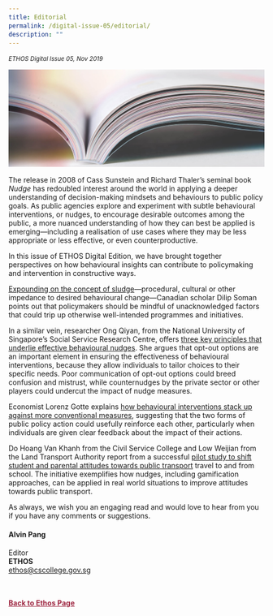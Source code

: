 ```yaml
---
title: Editorial
permalink: /digital-issue-05/editorial/
description: ""
---
```

<style>
	
.author p
{
	font-size: 15px;
	line-height:24px;
}
	
.notestop ol li
{
font-size: 15px;
line-height:22px;
}	
	
.back a
{
	color: #9f2943;
	font-weight: bold;
}

#banner img
{
	width:100%;
}
	
.author
{
margin-top:40px;
padding-bottom:30px;
}		
	
</style>

<em><small>ETHOS Digital Issue 05, Nov 2019</small></em>
<div class="background-image">
<img src="/images/Landing_Banner_Images/knowledge_editorial_banner_01.jpg">
</div>


<p>The release in 2008 of Cass Sunstein and Richard Thaler’s seminal book <i>Nudge</i> has redoubled interest around the world in applying a deeper understanding of decision-making mindsets and behaviours to public policy goals. As public agencies
    explore and experiment with subtle behavioural interventions, or nudges, to encourage desirable outcomes among the public, a more nuanced understanding of how they can best be applied is emerging—including a realisation of use cases where they
    may be less appropriate or less effective, or even counterproductive.</p>
<p>In this issue of ETHOS Digital Edition, we have brought together perspectives on how behavioural insights can contribute to policymaking and intervention in constructive ways.</p>
<p><a href="/digital-issue-05/nudge-and-sludge/">Expounding on the concept of sludge</a>—procedural, cultural or other impedance to desired behavioural change—Canadian scholar
    Dilip Soman points out that policymakers should be mindful of unacknowledged factors that could trip up otherwise well-intended programmes and initiatives.</p>
<p>In a similar vein, researcher Ong Qiyan, from the National University of Singapore’s Social Service Research Centre, offers <a href="/digital-issue-05/how-to-nudge-better-in-public-policy/">three key principles that underlie effective behavioural nudges</a>.
 She argues that opt-out options are an important element in ensuring the effectiveness of behavioural interventions, because they allow individuals to tailor choices to their specific needs. Poor communication of opt-out options could breed confusion
    and mistrust, while counternudges by the private sector or other players could undercut the impact of nudge measures.</p>
<p>Economist Lorenz Gotte explains <a href="/digital-issue-05/using-behavioural-insights-more-effectively-in-policy-interventions/">how behavioural interventions stack up against more conventional measures</a>, suggesting
    that the two forms of public policy action could usefully reinforce each other, particularly when individuals are given clear feedback about the impact of their actions.</p>
<p>Do Hoang Van Khanh from the Civil Service College and Low Weijian from the Land Transport Authority report from a successful <a href="/digital-issue-05/encouraging-car-lite-travel-through-gamification-the-kids-smart-travel-challenge/">pilot study to shift student and parental attitudes towards public transport</a>&nbsp;travel
 to and from school. The initiative exemplifies how nudges, including gamification approaches, can be applied in real world situations to improve attitudes towards public transport.</p>
<p>As always, we wish you an engaging read and would love to hear from you if you have any comments or suggestions.</p>


<h4>Alvin Pang</h4>

<p>Editor
<br>
<strong>ETHOS</strong>
<br>
<a href="mailto:ethos@cscollege.gov.sg">ethos@cscollege.gov.sg</a>
</p>

	
<br>
<br>	
<div class="back">
<a href="/ethos/">Back to Ethos Page</a>	
</div>
